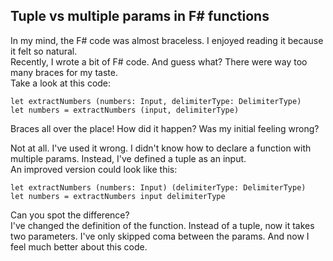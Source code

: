 ## Tuple vs multiple params in F# functions

In my mind, the F# code was almost braceless. I enjoyed reading it because it felt so natural.  
Recently, I wrote a bit of F# code. And guess what? There were way too many braces for my taste.  
Take a look at this code:
```
let extractNumbers (numbers: Input, delimiterType: DelimiterType)
let numbers = extractNumbers (input, delimiterType)
```
Braces all over the place! How did it happen? Was my initial feeling wrong?

Not at all. I've used it wrong. I didn't know how to declare a function with multiple params. Instead, I've defined a tuple as an input.  
An improved version could look like this:
```
let extractNumbers (numbers: Input) (delimiterType: DelimiterType)
let numbers = extractNumbers input delimiterType
```
Can you spot the difference?   
I've changed the definition of the function. Instead of a tuple, now it takes two parameters. I've only skipped coma between the params. And now I feel much better about this code. 

